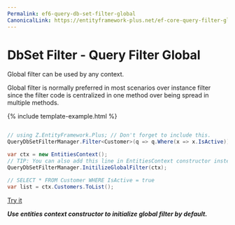 ```yaml
---
Permalink: ef6-query-db-set-filter-global
CanonicalLink: https://entityframework-plus.net/ef-core-query-filter-global
---
```


# DbSet Filter - Query Filter Global

Global filter can be used by any context.

Global filter is normally preferred in most scenarios over instance filter since the filter code is centralized in one method over being spread in multiple methods.

{% include template-example.html %} 
```csharp

// using Z.EntityFramework.Plus; // Don't forget to include this.
QueryDbSetFilterManager.Filter<Customer>(q => q.Where(x => x.IsActive));

var ctx = new EntitiesContext();
// TIP: You can also add this line in EntitiesContext constructor instead
QueryDbSetFilterManager.InitilizeGlobalFilter(ctx);

// SELECT * FROM Customer WHERE IsActive = true
var list = ctx.Customers.ToList();

```
[Try it](https://dotnetfiddle.net/HijoZX)

***Use entities context constructor to initialize global filter by default.***
